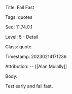 Title:  Fail Fast

Tags:   quotes

Seq:    11.74.0.1

Level:  5 - Detail

Class:  quote

Timestamp: 20230214171236

Attribution: -- [[Alan Mulally]]

Body:

Test early and fail fast. 

